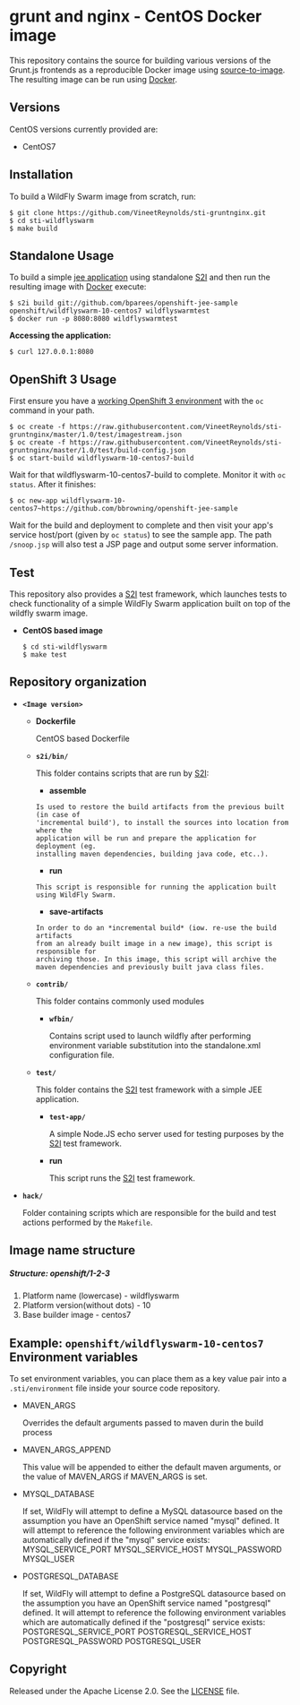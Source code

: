 grunt and nginx - CentOS Docker image
========================================

This repository contains the source for building various versions of
the Grunt.js frontends as a reproducible Docker image using
[source-to-image](https://github.com/openshift/source-to-image).  The
resulting image can be run using [Docker](http://docker.io).

Versions
---------------

CentOS versions currently provided are:
* CentOS7


Installation
---------------

To build a WildFly Swarm image from scratch, run:

```
$ git clone https://github.com/VineetReynolds/sti-gruntnginx.git
$ cd sti-wildflyswarm
$ make build
```

Standalone Usage
---------------------
To build a simple [jee application](https://github.com/bparees/openshift-jee-sample)
using standalone [S2I](https://github.com/openshift/source-to-image) and then run the
resulting image with [Docker](http://docker.io) execute:

```
$ s2i build git://github.com/bparees/openshift-jee-sample openshift/wildflyswarm-10-centos7 wildflyswarmtest
$ docker run -p 8080:8080 wildflyswarmtest
```

**Accessing the application:**
```
$ curl 127.0.0.1:8080
```

OpenShift 3 Usage
---------------------

First ensure you have a [working OpenShift 3
environment](http://www.openshift.org/) with the `oc` command in your
path.

```
$ oc create -f https://raw.githubusercontent.com/VineetReynolds/sti-gruntnginx/master/1.0/test/imagestream.json
$ oc create -f https://raw.githubusercontent.com/VineetReynolds/sti-gruntnginx/master/1.0/test/build-config.json
$ oc start-build wildflyswarm-10-centos7-build
```

Wait for that wildflyswarm-10-centos7-build to complete. Monitor it
with `oc status`. After it finishes:

```
$ oc new-app wildflyswarm-10-centos7~https://github.com/bbrowning/openshift-jee-sample
```

Wait for the build and deployment to complete and then visit your
app's service host/port (given by `oc status`) to see the sample
app. The path `/snoop.jsp` will also test a JSP page and output some
server information.

Test
---------------------
This repository also provides a [S2I](https://github.com/openshift/source-to-image) test framework,
which launches tests to check functionality of a simple WildFly Swarm application built on top of the wildfly swarm image.

*  **CentOS based image**

    ```
    $ cd sti-wildflyswarm
    $ make test
    ```

Repository organization
------------------------
* **`<Image version>`**

    * **Dockerfile**

        CentOS based Dockerfile

    * **`s2i/bin/`**

        This folder contains scripts that are run by [S2I](https://github.com/openshift/source-to-image):

        *   **assemble**

          Is used to restore the build artifacts from the previous built (in case of
          'incremental build'), to install the sources into location from where the
          application will be run and prepare the application for deployment (eg.
          installing maven dependencies, building java code, etc..).


        *   **run**

          This script is responsible for running the application built
          using WildFly Swarm.

        *   **save-artifacts**

          In order to do an *incremental build* (iow. re-use the build artifacts
          from an already built image in a new image), this script is responsible for
          archiving those. In this image, this script will archive the
          maven dependencies and previously built java class files.

    * **`contrib/`**

        This folder contains commonly used modules

        * **`wfbin/`**

            Contains script used to launch wildfly after performing environment variable
            substitution into the standalone.xml configuration file.

    * **`test/`**

        This folder contains the [S2I](https://github.com/openshift/source-to-image)
        test framework with a simple JEE application.

        * **`test-app/`**

            A simple Node.JS echo server used for testing purposes by the [S2I](https://github.com/openshift/source-to-image) test framework.

        * **run**

            This script runs the [S2I](https://github.com/openshift/source-to-image) test framework.

* **`hack/`**

    Folder containing scripts which are responsible for the build and test actions performed by the `Makefile`.


Image name structure
------------------------
##### Structure: openshift/1-2-3

1. Platform name (lowercase) - wildflyswarm
2. Platform version(without dots) - 10
3. Base builder image - centos7

Example: `openshift/wildflyswarm-10-centos7`
Environment variables
---------------------
To set environment variables, you can place them as a key value pair into a `.sti/environment`
file inside your source code repository.

* MAVEN_ARGS

    Overrides the default arguments passed to maven durin the build process

* MAVEN_ARGS_APPEND

    This value will be appended to either the default maven arguments, or the value of MAVEN_ARGS if MAVEN_ARGS is set.

* MYSQL_DATABASE

    If set, WildFly will attempt to define a MySQL datasource based on the assumption you have an OpenShift service named "mysql" defined.
    It will attempt to reference the following environment variables which are automatically defined if the "mysql" service exists:
    MYSQL_SERVICE_PORT
    MYSQL_SERVICE_HOST
    MYSQL_PASSWORD
    MYSQL_USER

* POSTGRESQL_DATABASE

    If set, WildFly will attempt to define a PostgreSQL datasource based on the assumption you have an OpenShift service named "postgresql" defined.
    It will attempt to reference the following environment variables which are automatically defined if the "postgresql" service exists:
    POSTGRESQL_SERVICE_PORT
    POSTGRESQL_SERVICE_HOST
    POSTGRESQL_PASSWORD
    POSTGRESQL_USER


Copyright
--------------------

Released under the Apache License 2.0. See the [LICENSE](https://github.com/openshift/sti-wildfly/blob/master/LICENSE) file.
